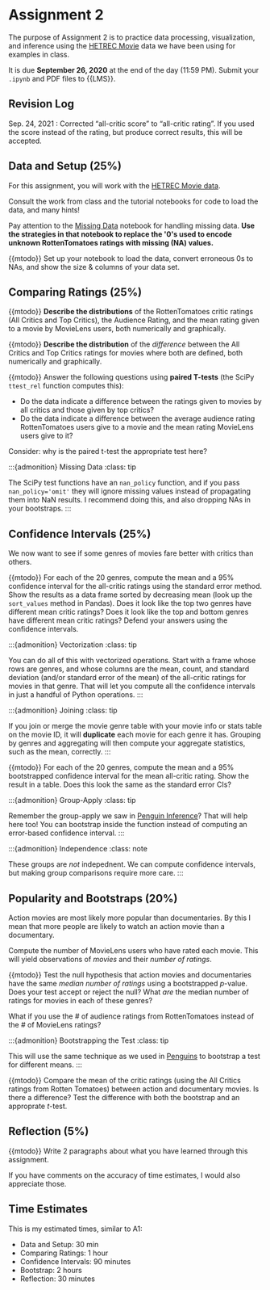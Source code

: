 # Assignment 2

The purpose of Assignment 2 is to practice data processing, visualization, and
inference using the [HETREC Movie](https://grouplens.org/datasets/hetrec-2011/)
data we have been using for examples in class.

It is due **September 26, 2020** at the end of the day (11:59 PM). Submit your `.ipynb` and PDF files to {{LMS}}.

## Revision Log

Sep. 24, 2021
:   Corrected  “all-critic score” to “all-critic rating”.  If you used the score instead of the rating, but produce
    correct results, this will be accepted.

## Data and Setup (25%)

For this assignment, you will work with the [HETREC Movie data](https://grouplens.org/datasets/hetrec-2011/).

Consult the work from class and the tutorial notebooks for code to load the data, and many hints!

Pay attention to the [Missing Data](../../resources/tutorials/MissingData.ipynb) notebook for handling missing data.
**Use the strategies in that notebook to replace the '0's used to encode unknown RottenTomatoes ratings with missing (NA) values.**

{{mtodo}} Set up your notebook to load the data, convert erroneous 0s to NAs, and show the size & columns of your data set.

## Comparing Ratings (25%)

{{mtodo}} **Describe the distributions** of the RottenTomatoes critic ratings (All Critics and Top Critics), the Audience Rating, and the mean rating given to a movie by MovieLens users, both numerically and graphically.

{{mtodo}} **Describe the distribution** of the *difference* between the All Critics and Top Critics ratings for movies where both are defined, both numerically and graphically.

{{mtodo}} Answer the following questions using **paired T-tests** (the SciPy `ttest_rel` function computes this):

- Do the data indicate a difference between the ratings given to movies by all critics and those given by top critics?
- Do the data indicate a difference between the average audience rating RottenTomatoes users give to a movie and the mean rating MovieLens users give to it?

Consider: why is the paired t-test the appropriate test here?

:::{admonition} Missing Data
:class: tip

The SciPy test functions have an `nan_policy` function, and if you pass `nan_policy='omit'` they will ignore missing values instead of propagating them into NaN results.  I recommend doing this, and also dropping NAs in your bootstraps.
:::

## Confidence Intervals (25%)

We now want to see if some genres of movies fare better with critics than others.

{{mtodo}} For each of the 20 genres, compute the mean and a 95% confidence interval for the all-critic ratings using the standard error method.
Show the results as a data frame sorted by decreasing mean (look up the `sort_values` method in Pandas).
Does it look like the top two genres have different mean critic ratings? Does it look like the top and bottom genres have different mean critic ratings?
Defend your answers using the confidence intervals.

:::{admonition} Vectorization
:class: tip

You can do all of this with vectorized operations. Start with a frame whose rows are genres, and whose columns are the mean, count, and standard deviation (and/or standard error of the mean) of the all-critic ratings for movies in that genre.  That will let you compute all the confidence intervals in just a handful of Python operations.
:::

:::{admonition} Joining
:class: tip

If you join or merge the movie genre table with your movie info or stats table on the movie ID, it will **duplicate** each movie for each genre it has.  Grouping by genres and aggregating will then compute your aggregate statistics, such as the mean, correctly.
:::

{{mtodo}} For each of the 20 genres, compute the mean and a 95% bootstrapped confidence interval for the mean all-critic rating.
Show the result in a table.  Does this look the same as the standard error CIs?

:::{admonition} Group-Apply
:class: tip

Remember the group-apply we saw in [Penguin Inference](../../resources/tutorials/PenguinSamples.ipynb)?  That will help here too!  You can bootstrap inside the function instead of computing an error-based confidence interval.
:::

:::{admonition} Independence
:class: note

These groups are *not* indepednent. We can compute confidence intervals, but making group comparisons require more care.
:::

## Popularity and Bootstraps (20%)

Action movies are most likely more popular than documentaries.  By this I mean that more people are likely to watch an action movie than a documentary.

Compute the number of MovieLens users who have rated each movie.  This will yield observations of *movies* and their *number of ratings*.

{{mtodo}} Test the null hypothesis that action movies and documentaries have the same *median number of ratings* using a bootstrapped *p*-value.  Does your test accept or reject the null? What *are* the median number of ratings for movies in each of these genres?

What if you use the # of audience ratings from RottenTomatoes instead of the # of MovieLens ratings?

:::{admonition} Bootstrapping the Test
:class: tip

This will use the same technique as we used in [Penguins](../../resources/tutorials/PenguinSamples.ipynb) to bootstrap a test for different means.
:::

{{mtodo}} Compare the mean of the critic ratings (using the All Critics ratings from Rotten Tomatoes) between action and documentary movies. Is there a difference? Test the difference with both the bootstrap and an approprate *t*-test.

## Reflection (5%)

{{mtodo}} Write 2 paragraphs about what you have learned through this assignment.

If you have comments on the accuracy of time estimates, I would also appreciate those.

## Time Estimates

This is my estimated times, similar to A1:

- Data and Setup: 30 min
- Comparing Ratings: 1 hour
- Confidence Intervals: 90 minutes
- Bootstrap: 2 hours
- Reflection: 30 minutes
